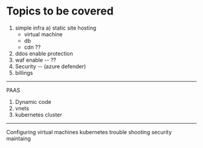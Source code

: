 # Topics to be covered
1) simple infra
 a) static site hosting
    - virtual machine
    - db
    - cdn ??
2) ddos enable protection
3) waf enable -- ??
4) Security -- (azure defender)
5) billings
------------------------------------
PAAS
1) Dynamic code
2) vnets
3) kubernetes cluster
------------------------------------
Configuring virtual machines
kubernetes trouble shooting
security maintaing